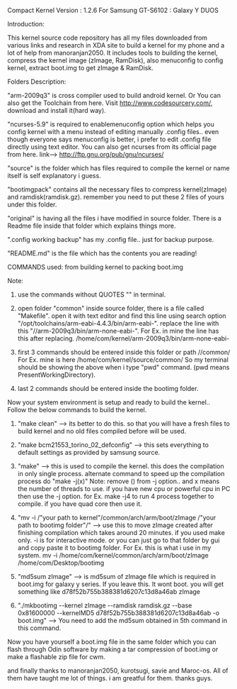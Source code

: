 Compact Kernel Version : 1.2.6
For Samsung GT-S6102 : Galaxy Y DUOS

Introduction:

This kernel source code repository has all my files downloaded from various links and research in XDA site to build a kernel for my phone and a lot of help from manoranjan2050. It includes tools to building the kernel, compress the kernel image (zImage, RamDisk), also menuconfig to config kernel, extract boot.img to get zImage & RamDisk.


Folders Description:

"arm-2009q3" is cross compiler used to build android kernel.
Or You can also get the Toolchain from here. Visit http://www.codesourcery.com/, download and install it(hard way).

"ncurses-5.9" is required to enablemenuconfig option which helps you config kernel with a menu instead of editing manually .config files.. even though everyone says menuconfig is better, i prefer to edit .config file directly using text editor.
You can also get ncurses from its official page from here. link--> http://ftp.gnu.org/pub/gnu/ncurses/

"source" is the folder which has files required to compile the kernel or name itself is self explanatory i guess.

"bootimgpack" contains all the necessary files to compress kernel(zImage) and ramdisk(ramdisk.gz). remember you need to put these 2 files of yours under this folder.

"original" is having all the files i have modified in source folder. There is a Readme file inside that folder which explains things more.

".config working backup" has my .config file.. just for backup purpose.

"README.md" is the file which has the contents you are reading!



COMMANDS used: from building kernel to packing boot.img

Note: 

1. use the commands without QUOTES "" in terminal.

2. open folder "common" inside source folder, there is a file called "Makefile". open it with text editor and find this line using search option "/opt/toolchains/arm-eabi-4.4.3/bin/arm-eabi-". replace the line with this "/<your path to toolchain folder>/arm-2009q3/bin/arm-none-eabi-".
For Ex. in mine the line has this after replacing.
/home/com/kernel/arm-2009q3/bin/arm-none-eabi-

3. first 3 commands should be entered inside this folder or path
/<your path to kernel folder>/common/
For Ex. mine is here /home/com/kernel/source/common/
So my terminal should be showing the above when i type "pwd" command. (pwd means PresentWorkingDirectory).

4. last 2 commands should be entered inside the bootimg folder.

Now your system environment is setup and ready to build the kernel.. Follow the below commands to build the kernel.


1. "make clean" --> its better to do this. so that you will have a fresh files to build kernel and no old files compiled before will be used.

2. "make bcm21553_torino_02_defconfig" --> this sets everything to default settings as provided by samsung source.

3. "make" --> this is used to compile the kernel. this does the compilation in only single process.
alternate command to speed up the compilation process do "make -j(x)"
Note: remove () from -j option.. and x means the number of threads to use.
if you have new cpu or powerful cpu in PC then use the -j option.
for Ex. make -j4 to run 4 process together to compile. if you have quad core then use it.

4. "mv -i /"your path to kernel"/common/arch/arm/boot/zImage /"your path to bootimg folder"/" --> use this to move zImage created after finishing compilation which takes around 20 minutes. if you used make only. -i is for interactive mode. or you can just go to that folder by gui and copy paste it to bootimg folder.
For Ex. this is what i use in my system. 
mv -i /home/com/kernel/common/arch/arm/boot/zImage /home/com/Desktop/bootimg

5. "md5sum zImage" --> is md5sum of zImage file which is required in boot.img for galaxy y series. If you leave this. It wont boot.
you will get something like
d78f52b755b388381d6207c13d8a46ab zImage

6. "./mkbootimg --kernel zImage --ramdisk ramdisk.gz --base 0x81600000 --kernelMD5 d78f52b755b388381d6207c13d8a46ab -o boot.img" --> You need to add the md5sum obtained in 5th command in this command.

Now you have yourself a boot.img file in the same folder which you can flash through Odin software by making a tar compression of boot.img or make a flashable zip file for cwm.


and finally thanks to manoranjan2050, kurotsugi, savie and Maroc-os. All of them have taught me lot of things. i am greatful for them. thanks guys.
